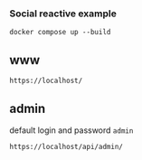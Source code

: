 ### Social reactive example

```
docker compose up --build
```

## www
```
https://localhost/
```
## admin
default login and password `admin`
```
https://localhost/api/admin/
```


